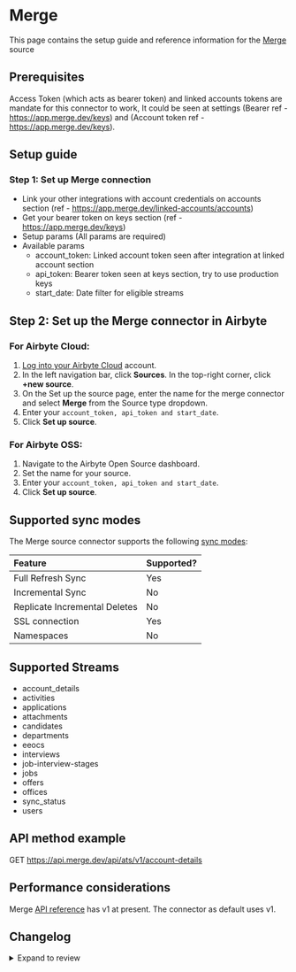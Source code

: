 # Merge

This page contains the setup guide and reference information for the [Merge](https://docs.merge.dev/ats/overview/) source

## Prerequisites

Access Token (which acts as bearer token) and linked accounts tokens are mandate for this connector to work, It could be seen at settings (Bearer ref - https://app.merge.dev/keys) and (Account token ref - https://app.merge.dev/keys).

## Setup guide

### Step 1: Set up Merge connection

- Link your other integrations with account credentials on accounts section (ref - https://app.merge.dev/linked-accounts/accounts)
- Get your bearer token on keys section (ref - https://app.merge.dev/keys)
- Setup params (All params are required)
- Available params
  - account_token: Linked account token seen after integration at linked account section
  - api_token: Bearer token seen at keys section, try to use production keys
  - start_date: Date filter for eligible streams

## Step 2: Set up the Merge connector in Airbyte

### For Airbyte Cloud:

1. [Log into your Airbyte Cloud](https://cloud.airbyte.io/workspaces) account.
2. In the left navigation bar, click **Sources**. In the top-right corner, click **+new source**.
3. On the Set up the source page, enter the name for the merge connector and select **Merge** from the Source type dropdown.
4. Enter your `account_token, api_token and start_date`.
5. Click **Set up source**.

### For Airbyte OSS:

1. Navigate to the Airbyte Open Source dashboard.
2. Set the name for your source.
3. Enter your `account_token, api_token and start_date`.
4. Click **Set up source**.

## Supported sync modes

The Merge source connector supports the following [sync modes](https://docs.airbyte.com/cloud/core-concepts#connection-sync-modes):

| Feature                       | Supported? |
| :---------------------------- | :--------- |
| Full Refresh Sync             | Yes        |
| Incremental Sync              | No         |
| Replicate Incremental Deletes | No         |
| SSL connection                | Yes        |
| Namespaces                    | No         |

## Supported Streams

- account_details
- activities
- applications
- attachments
- candidates
- departments
- eeocs
- interviews
- job-interview-stages
- jobs
- offers
- offices
- sync_status
- users

## API method example

GET https://api.merge.dev/api/ats/v1/account-details

## Performance considerations

Merge [API reference](https://api.merge.dev/api/ats/v1/) has v1 at present. The connector as default uses v1.

## Changelog

<details>
  <summary>Expand to review</summary>

| Version | Date       | Pull Request                                       | Subject        |
| :------ | :--------- | :------------------------------------------------- | :------------- |
| 0.2.18 | 2025-04-05 | [57085](https://github.com/airbytehq/airbyte/pull/57085) | Update dependencies |
| 0.2.17 | 2025-03-29 | [56706](https://github.com/airbytehq/airbyte/pull/56706) | Update dependencies |
| 0.2.16 | 2025-03-22 | [56049](https://github.com/airbytehq/airbyte/pull/56049) | Update dependencies |
| 0.2.15 | 2025-03-08 | [55468](https://github.com/airbytehq/airbyte/pull/55468) | Update dependencies |
| 0.2.14 | 2025-03-01 | [54825](https://github.com/airbytehq/airbyte/pull/54825) | Update dependencies |
| 0.2.13 | 2025-02-22 | [54301](https://github.com/airbytehq/airbyte/pull/54301) | Update dependencies |
| 0.2.12 | 2025-02-15 | [53802](https://github.com/airbytehq/airbyte/pull/53802) | Update dependencies |
| 0.2.11 | 2025-02-08 | [53274](https://github.com/airbytehq/airbyte/pull/53274) | Update dependencies |
| 0.2.10 | 2025-02-01 | [52715](https://github.com/airbytehq/airbyte/pull/52715) | Update dependencies |
| 0.2.9 | 2025-01-25 | [52234](https://github.com/airbytehq/airbyte/pull/52234) | Update dependencies |
| 0.2.8 | 2025-01-18 | [51822](https://github.com/airbytehq/airbyte/pull/51822) | Update dependencies |
| 0.2.7 | 2025-01-11 | [51221](https://github.com/airbytehq/airbyte/pull/51221) | Update dependencies |
| 0.2.6 | 2024-12-28 | [50627](https://github.com/airbytehq/airbyte/pull/50627) | Update dependencies |
| 0.2.5 | 2024-12-21 | [50092](https://github.com/airbytehq/airbyte/pull/50092) | Update dependencies |
| 0.2.4 | 2024-12-14 | [49652](https://github.com/airbytehq/airbyte/pull/49652) | Update dependencies |
| 0.2.3 | 2024-12-12 | [49222](https://github.com/airbytehq/airbyte/pull/49222) | Update dependencies |
| 0.2.2 | 2024-12-11 | [47906](https://github.com/airbytehq/airbyte/pull/47906) | Starting with this version, the Docker image is now rootless. Please note that this and future versions will not be compatible with Airbyte versions earlier than 0.64 |
| 0.2.1 | 2024-10-28 | [47593](https://github.com/airbytehq/airbyte/pull/47593) | Update dependencies |
| 0.2.0 | 2024-08-26 | [44768](https://github.com/airbytehq/airbyte/pull/44768) | Refactor connector to manifest-only format |
| 0.1.15 | 2024-08-24 | [44665](https://github.com/airbytehq/airbyte/pull/44665) | Update dependencies |
| 0.1.14 | 2024-08-17 | [44297](https://github.com/airbytehq/airbyte/pull/44297) | Update dependencies |
| 0.1.13 | 2024-08-12 | [43778](https://github.com/airbytehq/airbyte/pull/43778) | Update dependencies |
| 0.1.12 | 2024-08-10 | [43661](https://github.com/airbytehq/airbyte/pull/43661) | Update dependencies |
| 0.1.11 | 2024-08-03 | [43074](https://github.com/airbytehq/airbyte/pull/43074) | Update dependencies |
| 0.1.10 | 2024-07-27 | [42645](https://github.com/airbytehq/airbyte/pull/42645) | Update dependencies |
| 0.1.9 | 2024-07-20 | [42313](https://github.com/airbytehq/airbyte/pull/42313) | Update dependencies |
| 0.1.8 | 2024-07-13 | [41862](https://github.com/airbytehq/airbyte/pull/41862) | Update dependencies |
| 0.1.7 | 2024-07-10 | [41572](https://github.com/airbytehq/airbyte/pull/41572) | Update dependencies |
| 0.1.6 | 2024-07-09 | [41246](https://github.com/airbytehq/airbyte/pull/41246) | Update dependencies |
| 0.1.5 | 2024-07-06 | [40932](https://github.com/airbytehq/airbyte/pull/40932) | Update dependencies |
| 0.1.4 | 2024-06-25 | [40272](https://github.com/airbytehq/airbyte/pull/40272) | Update dependencies |
| 0.1.3 | 2024-06-22 | [40163](https://github.com/airbytehq/airbyte/pull/40163) | Update dependencies |
| 0.1.2 | 2024-06-06 | [39238](https://github.com/airbytehq/airbyte/pull/39238) | [autopull] Upgrade base image to v1.2.2 |
| 0.1.1 | 2024-05-20 | [38445](https://github.com/airbytehq/airbyte/pull/38445) | [autopull] base image + poetry + up_to_date |
| 0.1.0   | 2023-04-18 | [Init](https://github.com/airbytehq/airbyte/pull/) | Initial commit |

</details>
